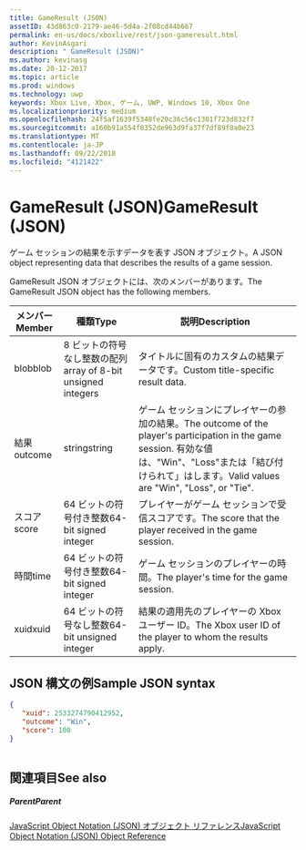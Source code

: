 ```yaml
---
title: GameResult (JSON)
assetID: 43d863c0-2179-ae46-5d4a-2f08cd44b667
permalink: en-us/docs/xboxlive/rest/json-gameresult.html
author: KevinAsgari
description: " GameResult (JSON)"
ms.author: kevinasg
ms.date: 20-12-2017
ms.topic: article
ms.prod: windows
ms.technology: uwp
keywords: Xbox Live, Xbox, ゲーム, UWP, Windows 10, Xbox One
ms.localizationpriority: medium
ms.openlocfilehash: 24f5af1639f5348fe20c36c56c1301f723d832f7
ms.sourcegitcommit: a160b91a554f8352de963d9fa37f7df89f8a0e23
ms.translationtype: MT
ms.contentlocale: ja-JP
ms.lasthandoff: 09/22/2018
ms.locfileid: "4121422"
---
```

# <a name="gameresult-json"></a><span data-ttu-id="0c7ea-104">GameResult (JSON)</span><span class="sxs-lookup"><span data-stu-id="0c7ea-104">GameResult (JSON)</span></span>
<span data-ttu-id="0c7ea-105">ゲーム セッションの結果を示すデータを表す JSON オブジェクト。</span><span class="sxs-lookup"><span data-stu-id="0c7ea-105">A JSON object representing data that describes the results of a game session.</span></span> 
<a id="ID4EN"></a>

  
 
<span data-ttu-id="0c7ea-106">GameResult JSON オブジェクトには、次のメンバーがあります。</span><span class="sxs-lookup"><span data-stu-id="0c7ea-106">The GameResult JSON object has the following members.</span></span>
 
| <span data-ttu-id="0c7ea-107">メンバー</span><span class="sxs-lookup"><span data-stu-id="0c7ea-107">Member</span></span>| <span data-ttu-id="0c7ea-108">種類</span><span class="sxs-lookup"><span data-stu-id="0c7ea-108">Type</span></span>| <span data-ttu-id="0c7ea-109">説明</span><span class="sxs-lookup"><span data-stu-id="0c7ea-109">Description</span></span>| 
| --- | --- | --- | 
| <span data-ttu-id="0c7ea-110">blob</span><span class="sxs-lookup"><span data-stu-id="0c7ea-110">blob</span></span>| <span data-ttu-id="0c7ea-111">8 ビットの符号なし整数の配列</span><span class="sxs-lookup"><span data-stu-id="0c7ea-111">array of 8-bit unsigned integers</span></span>| <span data-ttu-id="0c7ea-112">タイトルに固有のカスタムの結果データです。</span><span class="sxs-lookup"><span data-stu-id="0c7ea-112">Custom title-specific result data.</span></span>| 
| <span data-ttu-id="0c7ea-113">結果</span><span class="sxs-lookup"><span data-stu-id="0c7ea-113">outcome</span></span>| <span data-ttu-id="0c7ea-114">string</span><span class="sxs-lookup"><span data-stu-id="0c7ea-114">string</span></span>| <span data-ttu-id="0c7ea-115">ゲーム セッションにプレイヤーの参加の結果。</span><span class="sxs-lookup"><span data-stu-id="0c7ea-115">The outcome of the player's participation in the game session.</span></span> <span data-ttu-id="0c7ea-116">有効な値は、"Win"、"Loss"または「結び付けられて」はします。</span><span class="sxs-lookup"><span data-stu-id="0c7ea-116">Valid values are "Win", "Loss", or "Tie".</span></span> | 
| <span data-ttu-id="0c7ea-117">スコア</span><span class="sxs-lookup"><span data-stu-id="0c7ea-117">score</span></span>| <span data-ttu-id="0c7ea-118">64 ビットの符号付き整数</span><span class="sxs-lookup"><span data-stu-id="0c7ea-118">64-bit signed integer</span></span>| <span data-ttu-id="0c7ea-119">プレイヤーがゲーム セッションで受信スコアです。</span><span class="sxs-lookup"><span data-stu-id="0c7ea-119">The score that the player received in the game session.</span></span>| 
| <span data-ttu-id="0c7ea-120">時間</span><span class="sxs-lookup"><span data-stu-id="0c7ea-120">time</span></span>| <span data-ttu-id="0c7ea-121">64 ビットの符号付き整数</span><span class="sxs-lookup"><span data-stu-id="0c7ea-121">64-bit signed integer</span></span>| <span data-ttu-id="0c7ea-122">ゲーム セッションのプレイヤーの時間。</span><span class="sxs-lookup"><span data-stu-id="0c7ea-122">The player's time for the game session.</span></span>| 
| <span data-ttu-id="0c7ea-123">xuid</span><span class="sxs-lookup"><span data-stu-id="0c7ea-123">xuid</span></span>| <span data-ttu-id="0c7ea-124">64 ビットの符号なし整数</span><span class="sxs-lookup"><span data-stu-id="0c7ea-124">64-bit unsigned integer</span></span>| <span data-ttu-id="0c7ea-125">結果の適用先のプレイヤーの Xbox ユーザー ID。</span><span class="sxs-lookup"><span data-stu-id="0c7ea-125">The Xbox user ID of the player to whom the results apply.</span></span>| 
  
<a id="ID4EPC"></a>

 
## <a name="sample-json-syntax"></a><span data-ttu-id="0c7ea-126">JSON 構文の例</span><span class="sxs-lookup"><span data-stu-id="0c7ea-126">Sample JSON syntax</span></span>
 

```json
{
   "xuid": 2533274790412952,
   "outcome": "Win",
   "score": 100
}
    
```

  
<a id="ID4EYC"></a>

 
## <a name="see-also"></a><span data-ttu-id="0c7ea-127">関連項目</span><span class="sxs-lookup"><span data-stu-id="0c7ea-127">See also</span></span>
 
<a id="ID4E1C"></a>

 
##### <a name="parent"></a><span data-ttu-id="0c7ea-128">Parent</span><span class="sxs-lookup"><span data-stu-id="0c7ea-128">Parent</span></span> 

[<span data-ttu-id="0c7ea-129">JavaScript Object Notation (JSON) オブジェクト リファレンス</span><span class="sxs-lookup"><span data-stu-id="0c7ea-129">JavaScript Object Notation (JSON) Object Reference</span></span>](atoc-xboxlivews-reference-json.md)

   